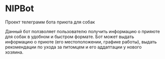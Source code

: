 # NIPBot
Проект телеграмм бота приюта для собак

Данный бот ползволяет пользователю получить информацию о прияюте для собак в удобном и быстром формате. Бот может выдать информацию о приюте (его местоположении, графике работы), выдать рекомендации по ухода за питомцем и его аддаптации у нового хозяина.

